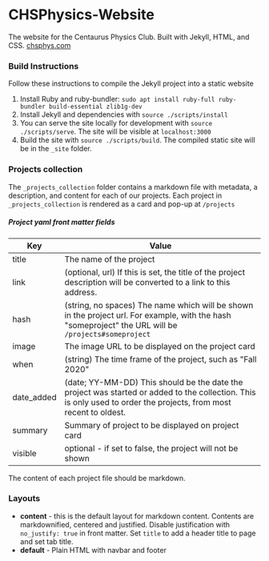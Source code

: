 # CHSPhysics-Website

The website for the Centaurus Physics Club. Built with Jekyll, HTML, and CSS. [chsphys.com](https://chsphys.com/)

### Build Instructions

Follow these instructions to compile the Jekyll project into a static website

1. Install Ruby and ruby-bundler: `sudo apt install ruby-full ruby-bundler build-essential zlib1g-dev`
2. Install Jekyll and dependencies with `source ./scripts/install`
3. You can serve the site locally for development with `source ./scripts/serve`. The site will be visible at `localhost:3000`
3. Build the site with `source ./scripts/build`. The compiled static site will be in the `_site` folder.

### Projects collection

The `_projects_collection` folder contains a markdown file with metadata, a description, and content for each of our projects. Each project in `_projects_collection` is rendered as a card and pop-up at `/projects`

##### Project yaml front matter fields

| Key | Value |
|------|---------|
| title | The name of the project|
| link | (optional, url) If this is set, the title of the project description will be converted to a link to this address.
| hash | (string, no spaces) The name which will be shown in the project url. For example, with the hash "someproject" the URL will be `/projects#someproject` |
| image | The image URL to be displayed on the project card |
| when | (string) The time frame of the project, such as "Fall 2020"|
| date_added | (date; YY-MM-DD) This should be the date the project was started or added to the collection. This is only used to order the projects, from most recent to oldest. |
| summary | Summary of project to be displayed on project card |
| visible | optional - if  set to false, the project will not be shown |

The content of each project file should be markdown.

### Layouts

+ **content** - this is the default layout for markdown content. Contents are markdownified, centered and justified. Disable justification with `no_justify: true` in front matter. Set `title` to add a header title to page and set tab title.
+ **default** - Plain HTML with navbar and footer